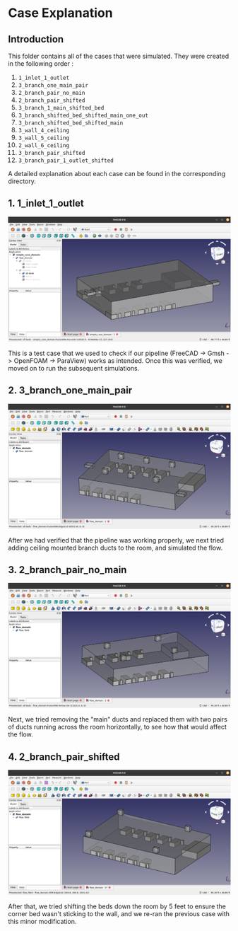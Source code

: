 # **Case Explanation**

## **Introduction**

This folder contains all of the cases that were simulated. They were created in the following order :

1. `1_inlet_1_outlet`
2. `3_branch_one_main_pair`
3. `2_branch_pair_no_main`
4. `2_branch_pair_shifted`
5. `3_branch_1_main_shifted_bed`
6. `3_branch_shifted_bed_shifted_main_one_out`
7. `3_branch_shifted_bed_shifted_main`
8. `3_wall_4_ceiling`
9. `3_wall_5_ceiling`
10. `2_wall_6_ceiling`
11. `3_branch_pair_shifted`
12. `3_branch_pair_1_outlet_shifted`

A detailed explanation about each case can be found in the corresponding directory.

## **1. 1_inlet_1_outlet**

<img src = "1_inlet_1_outlet.png">

This is a test case that we used to check if our pipeline (FreeCAD -> Gmsh -> OpenFOAM -> ParaView) works as intended. Once this was verified, we moved on to run the subsequent simulations.

## **2. 3_branch_one_main_pair**

<img src = "3_branch_one_main_pair.png">

After we had verified that the pipeline was working properly, we next tried adding ceiling mounted branch ducts to the room, and simulated the flow.

## **3. 2_branch_pair_no_main**

<img src = "2_branch_pair_no_main.png">

Next, we tried removing the "main" ducts and replaced them with two pairs of ducts running across the room horizontally, to see how that would affect the flow.

## **4. 2_branch_pair_shifted**

<img src = "2_branch_pair_shifted.png">

After that, we tried shifting the beds down the room by 5 feet to ensure the corner bed wasn't sticking to the wall, and we re-ran the previous case with this minor modification.
